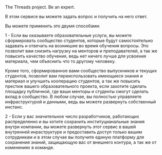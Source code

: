 The Threads project. Be an expert.

В этом сервисе вы можете задать вопрос и получить на него ответ.

Вы можете применить это двумя способами:

1 - Если вы оказываете образовательные услуги, вы можете сформировать сообщество студентов, которые будут самостоятельно задавать и отвечать на возникшие во время обучения вопросы. Это позволит вам снизить нагрузку на менторов и преподавателей, а так же повысить качество обучения, ведь нет ничего лучше для усвоения материала, чем объяснить что то другому человеку.

Кроме того, сформированное вами сообщество выпускников и текущих студентов, позволит вам переиспользовать имеющиеся знания и материал и улучшить кооперацию студентов, а так же повысить престиж вашего образовательного проекта, если захотите сделать площадку публичной, где ваши менторы и студенты смогут сделать вклад в сообщество. В любом случае, вы полностью управляете инфраструктурой и данными, ведь вы можете развернуть собственный инстанс.

2 - Если у вас значительное число разработчиков, работающих распределенно и вы хотите сохранить институцианальные знания внутри компании, вы можете развернуть этот сервис в вашей внутренней инраструктуре и предоставить доступ только вашим сотрудникам и в этом случае вы получите единую платформу для сохранения знаний, защищающую вас от внешнего контура, а так же от изменениях в команде.
